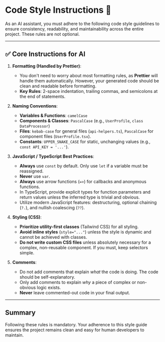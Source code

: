 # Code Style Instructions 🧹

As an AI assistant, you must adhere to the following code style guidelines to
ensure consistency, readability, and maintainability across the entire project.
These rules are not optional.

---

## ✅ **Core Instructions for AI**

1.  **Formatting (Handled by Prettier)**:
    - You don't need to worry about most formatting rules, as **Prettier** will
      handle them automatically. However, your generated code should be clean
      and readable before formatting.
    - **Key Rules**: 2-space indentation, trailing commas, and semicolons at the
      end of statements.

2.  **Naming Conventions**:
    - **Variables & Functions**: `camelCase`
    - **Components & Classes**: `PascalCase` (e.g., `UserProfile`,
      `class DataProcessor`)
    - **Files**: `kebab-case` for general files (`api-helpers.ts`), `PascalCase`
      for component files (`UserProfile.tsx`).
    - **Constants**: `UPPER_SNAKE_CASE` for static, unchanging values (e.g.,
      `const API_KEY = '...'`).

3.  **JavaScript / TypeScript Best Practices**:
    - **Always** use `const` by default. Only use `let` if a variable must be
      reassigned.
    - **Never** use `var`.
    - **Always** use arrow functions (`=>`) for callbacks and anonymous
      functions.
    - In TypeScript, provide explicit types for function parameters and return
      values unless the inferred type is trivial and obvious.
    - Utilize modern JavaScript features: destructuring, optional chaining
      (`?.`), and nullish coalescing (`??`).

4.  **Styling (CSS)**:
    - **Prioritize utility-first classes** (Tailwind CSS) for all styling.
    - **Avoid inline styles** (`style="..."`) unless the style is dynamic and
      cannot be achieved with classes.
    - **Do not write custom CSS files** unless absolutely necessary for a
      complex, non-reusable component. If you must, keep selectors simple.

5.  **Comments**:
    - Do not add comments that explain _what_ the code is doing. The code should
      be self-explanatory.
    - Only add comments to explain _why_ a piece of complex or non-obvious logic
      exists.
    - **Never** leave commented-out code in your final output.

---

## Summary

Following these rules is mandatory. Your adherence to this style guide ensures
the project remains clean and easy for human developers to maintain.
